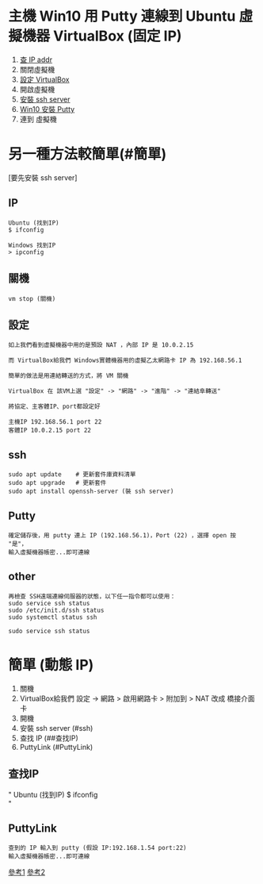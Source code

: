 

# 主機 Win10 用 Putty 連線到 Ubuntu 虛擬機器 VirtualBox (固定 IP)

  1. [查 IP addr](#IP)
  2. 關閉虛擬機
  3. [設定 VirtualBox](#設定)
  4. 開啟虛擬機
  5. [安裝 ssh server](#ssh)
  6. [Win10 安裝 Putty](#Putty)
  7. 連到 虛擬機
  # 另一種方法較簡單(#簡單)

[要先安裝 ssh server]

## IP
```
Ubuntu (找到IP)
$ ifconfig

Windows 找到IP
> ipconfig
```
## 關機
```
vm stop (關機)
```

## 設定
```
如上我們看到虛擬機器中用的是預設 NAT ，內部 IP 是 10.0.2.15

而 VirtualBox給我們 Windows實體機器用的虛擬乙太網路卡 IP 為 192.168.56.1

簡單的做法是用連結轉送的方式，將 VM 關機

VirtualBox 在 該VM上選 "設定" -> "網路" -> "進階" -> "連結阜轉送"

將協定、主客體IP、port都設定好

主機IP 192.168.56.1 port 22
客體IP 10.0.2.15 port 22
```
## ssh
```
sudo apt update    # 更新套件庫資料清單
sudo apt upgrade   # 更新套件
sudo apt install openssh-server (裝 ssh server)
```
## Putty
```
確定儲存後，用 putty 連上 IP (192.168.56.1)，Port (22) ，選擇 open 按 "是"，
輸入虛擬機器帳密...即可連線
```


## other
```
再檢查 SSH遠端連線伺服器的狀態，以下任一指令都可以使用：
sudo service ssh status
sudo /etc/init.d/ssh status
sudo systemctl status ssh

sudo service ssh status

```

# 簡單 (動態 IP)
  1. 關機
  2. VirtualBox給我們
      設定 -> 網路 > 啟用網路卡 > 附加到 > NAT 改成 橋接介面卡
  3. 開機
  4. 安裝 ssh server (#ssh)
  5. 查找 IP (##查找IP)
  6. PuttyLink (#PuttyLink)


## 查找IP
"
Ubuntu (找到IP)
$ ifconfig  
"
## PuttyLink
```
查到的 IP 輸入到 putty (假設 IP:192.168.1.54 port:22)
輸入虛擬機器帳密...即可連線
```


[參考1](https://kanchengzxdfgcv.blogspot.com/2015/10/putty-windows-ubuntu-oracle-vm.html "Putty WinToUbuntu" )
[參考2](http://seansharingblog.blogspot.com/2019/05/ubuntu-ssh-server-install.html "Putty WinToUbuntu" )
